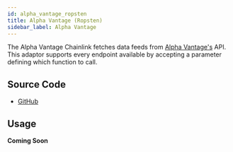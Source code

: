 ```yaml
---
id: alpha_vantage_ropsten
title: Alpha Vantage (Ropsten)
sidebar_label: Alpha Vantage
---
```


The Alpha Vantage Chainlink fetches data feeds from [Alpha Vantage's](https://www.alphavantage.co/)
API. This adaptor supports every endpoint available by accepting a parameter
defining which function to call.

## Source Code

- [GitHub](https://github.com/linkpoolio/alpha-vantage-cl-ea)

## Usage

**Coming Soon**
